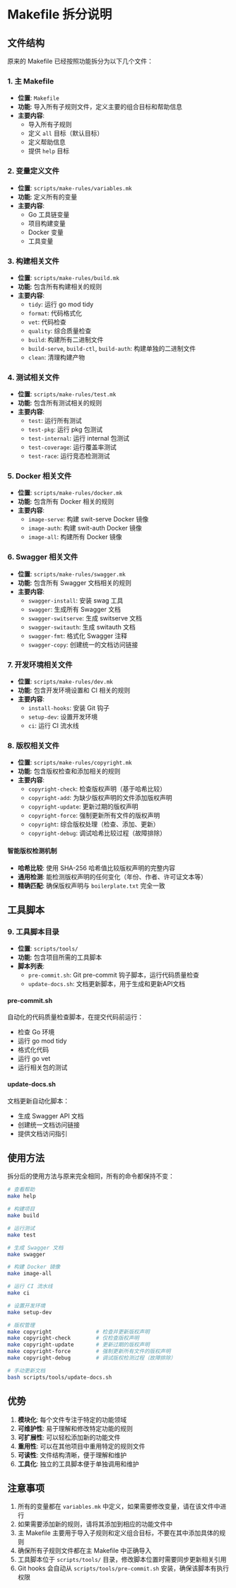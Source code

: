 # Makefile 拆分说明

## 文件结构

原来的 Makefile 已经按照功能拆分为以下几个文件：

### 1. 主 Makefile
- **位置**: `Makefile`
- **功能**: 导入所有子规则文件，定义主要的组合目标和帮助信息
- **主要内容**:
  - 导入所有子规则
  - 定义 `all` 目标（默认目标）
  - 定义帮助信息
  - 提供 `help` 目标

### 2. 变量定义文件
- **位置**: `scripts/make-rules/variables.mk`
- **功能**: 定义所有的变量
- **主要内容**:
  - Go 工具链变量
  - 项目构建变量
  - Docker 变量
  - 工具变量

### 3. 构建相关文件
- **位置**: `scripts/make-rules/build.mk`
- **功能**: 包含所有构建相关的规则
- **主要内容**:
  - `tidy`: 运行 go mod tidy
  - `format`: 代码格式化
  - `vet`: 代码检查
  - `quality`: 综合质量检查
  - `build`: 构建所有二进制文件
  - `build-serve`, `build-ctl`, `build-auth`: 构建单独的二进制文件
  - `clean`: 清理构建产物

### 4. 测试相关文件
- **位置**: `scripts/make-rules/test.mk`
- **功能**: 包含所有测试相关的规则
- **主要内容**:
  - `test`: 运行所有测试
  - `test-pkg`: 运行 pkg 包测试
  - `test-internal`: 运行 internal 包测试
  - `test-coverage`: 运行覆盖率测试
  - `test-race`: 运行竞态检测测试

### 5. Docker 相关文件
- **位置**: `scripts/make-rules/docker.mk`
- **功能**: 包含所有 Docker 相关的规则
- **主要内容**:
  - `image-serve`: 构建 swit-serve Docker 镜像
  - `image-auth`: 构建 swit-auth Docker 镜像
  - `image-all`: 构建所有 Docker 镜像

### 6. Swagger 相关文件
- **位置**: `scripts/make-rules/swagger.mk`
- **功能**: 包含所有 Swagger 文档相关的规则
- **主要内容**:
  - `swagger-install`: 安装 swag 工具
  - `swagger`: 生成所有 Swagger 文档
  - `swagger-switserve`: 生成 switserve 文档
  - `swagger-switauth`: 生成 switauth 文档
  - `swagger-fmt`: 格式化 Swagger 注释
  - `swagger-copy`: 创建统一的文档访问链接

### 7. 开发环境相关文件
- **位置**: `scripts/make-rules/dev.mk`
- **功能**: 包含开发环境设置和 CI 相关的规则
- **主要内容**:
  - `install-hooks`: 安装 Git 钩子
  - `setup-dev`: 设置开发环境
  - `ci`: 运行 CI 流水线

### 8. 版权相关文件
- **位置**: `scripts/make-rules/copyright.mk`
- **功能**: 包含版权检查和添加相关的规则
- **主要内容**:
  - `copyright-check`: 检查版权声明（基于哈希比较）
  - `copyright-add`: 为缺少版权声明的文件添加版权声明
  - `copyright-update`: 更新过期的版权声明
  - `copyright-force`: 强制更新所有文件的版权声明
  - `copyright`: 综合版权处理（检查、添加、更新）
  - `copyright-debug`: 调试哈希比较过程（故障排除）

#### 智能版权检测机制
- **哈希比较**: 使用 SHA-256 哈希值比较版权声明的完整内容
- **通用检测**: 能检测版权声明的任何变化（年份、作者、许可证文本等）
- **精确匹配**: 确保版权声明与 `boilerplate.txt` 完全一致

## 工具脚本

### 9. 工具脚本目录
- **位置**: `scripts/tools/`
- **功能**: 包含项目所需的工具脚本
- **脚本列表**:
  - `pre-commit.sh`: Git pre-commit 钩子脚本，运行代码质量检查
  - `update-docs.sh`: 文档更新脚本，用于生成和更新API文档

#### pre-commit.sh
自动化的代码质量检查脚本，在提交代码前运行：
- 检查 Go 环境
- 运行 go mod tidy
- 格式化代码
- 运行 go vet
- 运行相关包的测试

#### update-docs.sh
文档更新自动化脚本：
- 生成 Swagger API 文档
- 创建统一文档访问链接
- 提供文档访问指引

## 使用方法

拆分后的使用方法与原来完全相同，所有的命令都保持不变：

```bash
# 查看帮助
make help

# 构建项目
make build

# 运行测试
make test

# 生成 Swagger 文档
make swagger

# 构建 Docker 镜像
make image-all

# 运行 CI 流水线
make ci

# 设置开发环境
make setup-dev

# 版权管理
make copyright              # 检查并更新版权声明
make copyright-check        # 仅检查版权声明
make copyright-update       # 更新过期的版权声明
make copyright-force        # 强制更新所有文件的版权声明
make copyright-debug        # 调试版权检测过程（故障排除）

# 手动更新文档
bash scripts/tools/update-docs.sh
```

## 优势

1. **模块化**: 每个文件专注于特定的功能领域
2. **可维护性**: 易于理解和修改特定功能的规则
3. **可扩展性**: 可以轻松添加新的功能文件
4. **重用性**: 可以在其他项目中重用特定的规则文件
5. **可读性**: 文件结构清晰，便于理解和维护
6. **工具化**: 独立的工具脚本便于单独调用和维护

## 注意事项

1. 所有的变量都在 `variables.mk` 中定义，如果需要修改变量，请在该文件中进行
2. 如果需要添加新的规则，请将其添加到相应的功能文件中
3. 主 Makefile 主要用于导入子规则和定义组合目标，不要在其中添加具体的规则
4. 确保所有子规则文件都在主 Makefile 中正确导入
5. 工具脚本位于 `scripts/tools/` 目录，修改脚本位置时需要同步更新相关引用
6. Git hooks 会自动从 `scripts/tools/pre-commit.sh` 安装，确保该脚本有执行权限 